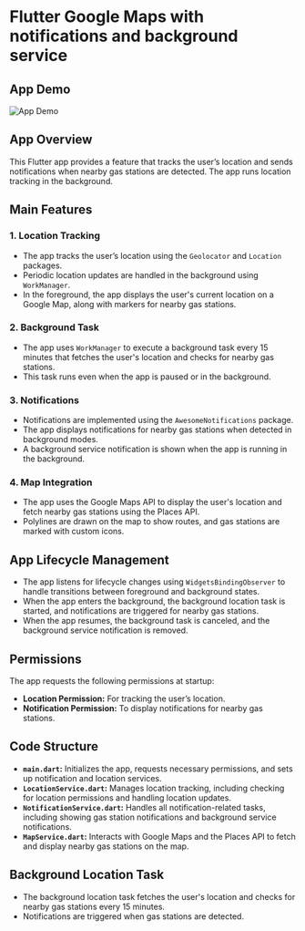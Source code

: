 # Flutter Google Maps with notifications and background service

## App Demo

![App Demo](https://github.com/user-attachments/assets/2fcf3a9c-b424-41ec-88bc-03936701d9bf)

## App Overview
This Flutter app provides a feature that tracks the user’s location and sends notifications when nearby gas stations are detected. The app runs location tracking in the background.

## Main Features

### 1. Location Tracking
- The app tracks the user’s location using the `Geolocator` and `Location` packages.
- Periodic location updates are handled in the background using `WorkManager`.
- In the foreground, the app displays the user's current location on a Google Map, along with markers for nearby gas stations.

### 2. Background Task
- The app uses `WorkManager` to execute a background task every 15 minutes that fetches the user's location and checks for nearby gas stations.
- This task runs even when the app is paused or in the background.

### 3. Notifications
- Notifications are implemented using the `AwesomeNotifications` package.
- The app displays notifications for nearby gas stations when detected in background modes.
- A background service notification is shown when the app is running in the background.

### 4. Map Integration
- The app uses the Google Maps API to display the user's location and fetch nearby gas stations using the Places API.
- Polylines are drawn on the map to show routes, and gas stations are marked with custom icons.

## App Lifecycle Management
- The app listens for lifecycle changes using `WidgetsBindingObserver` to handle transitions between foreground and background states.
- When the app enters the background, the background location task is started, and notifications are triggered for nearby gas stations.
- When the app resumes, the background task is canceled, and the background service notification is removed.

## Permissions
The app requests the following permissions at startup:
- **Location Permission:** For tracking the user’s location.
- **Notification Permission:** To display notifications for nearby gas stations.

## Code Structure

- **`main.dart`:** Initializes the app, requests necessary permissions, and sets up notification and location services.
- **`LocationService.dart`:** Manages location tracking, including checking for location permissions and handling location updates.
- **`NotificationService.dart`:** Handles all notification-related tasks, including showing gas station notifications and background service notifications.
- **`MapService.dart`:** Interacts with Google Maps and the Places API to fetch and display nearby gas stations on the map.

## Background Location Task
- The background location task fetches the user's location and checks for nearby gas stations every 15 minutes.
- Notifications are triggered when gas stations are detected.
